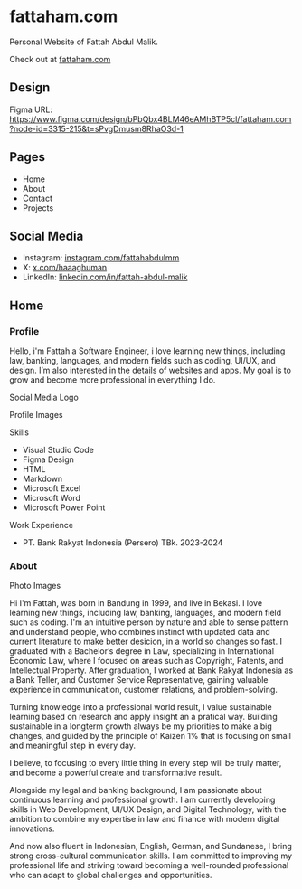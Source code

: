 # fattaham.com

Personal Website of Fattah Abdul Malik.

Check out at [fattaham.com](https://fattaham.com)

## Design

Figma URL: <https://www.figma.com/design/bPbQbx4BLM46eAMhBTP5cl/fattaham.com?node-id=3315-215&t=sPvgDmusm8RhaO3d-1>

## Pages

- Home
- About
- Contact
- Projects

## Social Media

- Instagram: [instagram.com/fattahabdulmm](https://instagram.com/fattahabdulmm)
- X: [x.com/haaaghuman](https://x.com/haaaghuman)
- LinkedIn: [linkedin.com/in/fattah-abdul-malik](https://linkedin.com/in/fattah-abdul-malik)

## Home

### Profile

Hello, i'm Fattah a Software Engineer, i love learning new things, including law, banking, languages, and modern fields such as coding, UI/UX, and design. I’m also interested in the details of websites and apps. My goal is to grow and become more professional in everything I do.

Social Media Logo

Profile Images

Skills

- Visual Studio Code
- Figma Design
- HTML
- Markdown
- Microsoft Excel
- Microsoft Word
- Microsoft Power Point

Work Experience

- PT. Bank Rakyat Indonesia (Persero) TBk. 2023-2024

### About

Photo Images

Hi I'm Fattah, was born in Bandung in 1999, and live in Bekasi. I love learning new things, including law, banking, languages, and modern field such as coding. I'm an intuitive person by nature and able to sense pattern and understand people, who combines instinct with updated data and current literature to make better desicion, in a world so changes so fast.
I graduated with a Bachelor’s degree in Law, specializing in International Economic Law, where I focused on areas such as Copyright, Patents, and Intellectual Property. After graduation, I worked at Bank Rakyat Indonesia as a Bank Teller, and Customer Service Representative, gaining valuable experience in communication, customer relations, and problem-solving.

Turning knowledge into a professional world result, I value sustainable learning based on research and apply insight an a pratical way. Building sustainable in a longterm growth always be my priorities to make a big changes, and guided by the principle of Kaizen 1% that is focusing on small and meaningful step in every day.

I believe, to focusing to every little thing in every step will be truly matter, and become a powerful create and transformative result.

Alongside my legal and banking background, I am passionate about continuous learning and professional growth. I am currently developing skills in Web Development, UI/UX Design, and Digital Technology, with the ambition to combine my expertise in law and finance with modern digital innovations.

And now also fluent in Indonesian, English, German, and Sundanese, I bring strong cross-cultural communication skills. I am committed to improving my professional life and striving toward becoming a well-rounded professional who can adapt to global challenges and opportunities.
